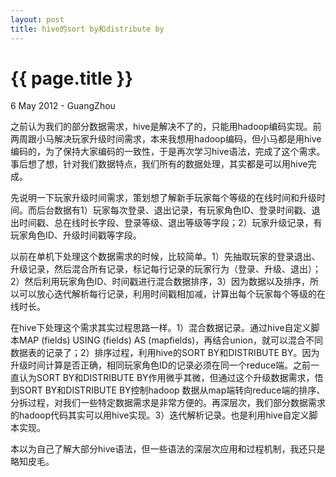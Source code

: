 ```yaml
---
layout: post
title: hive的sort by和distribute by 
---
```


 {{ page.title }}
================
<p class="meta">6 May 2012 - GuangZhou</p>

之前认为我们的部分数据需求，hive是解决不了的，只能用hadoop编码实现。前两周跟小马解决玩家升级时间需求，本来我想用hadoop编码，但小马都是用hive编码的，为了保持大家编码的一致性，于是再次学习hive语法，完成了这个需求。事后想了想，针对我们数据特点，我们所有的数据处理，其实都是可以用hive完成。

先说明一下玩家升级时间需求，策划想了解新手玩家每个等级的在线时间和升级时间。而后台数据有1）玩家每次登录、退出记录，有玩家角色ID、登录时间戳、退出时间戳、总在线时长字段、登录等级、退出等级等字段；2）玩家升级记录，有玩家角色ID、升级时间戳等字段。

以前在单机下处理这个数据需求的时候，比较简单。1）先抽取玩家的登录退出、升级记录，然后混合所有记录，标记每行记录的玩家行为（登录、升级、退出）；2）然后利用玩家角色ID、时间戳进行混合数据排序，3）因为数据以及排序，所以可以放心迭代解析每行记录，利用时间戳相加减，计算出每个玩家每个等级的在线时长。

在hive下处理这个需求其实过程思路一样。1）混合数据记录。通过hive自定义脚本MAP (fields) USING (fields) AS (mapfields)，再结合union，就可以混合不同数据表的记录了；2）排序过程，利用hive的SORT BY和DISTRIBUTE BY。因为升级时间计算是否正确，相同玩家角色ID的记录必须在同一个reduce端。之前一直认为SORT BY和DISTRIBUTE BY作用微乎其微，但通过这个升级数据需求，悟到SORT BY和DISTRIBUTE BY控制hadoop 数据从map端转向reduce端的排序、分拆过程，对我们一些特定数据需求是非常方便的。再深层次，我们部分数据需求的hadoop代码其实可以用hive实现。3）迭代解析记录。也是利用hive自定义脚本实现。

本以为自己了解大部分hive语法，但一些语法的深层次应用和过程机制，我还只是略知皮毛。
